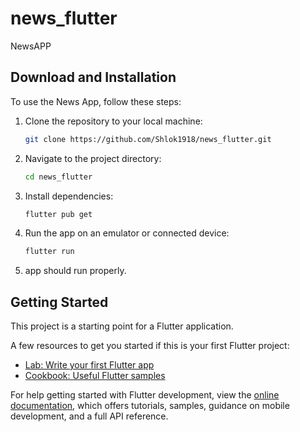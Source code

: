# news_flutter

NewsAPP


## Download and Installation

To use the News App, follow these steps:

1. Clone the repository to your local machine:
   ```bash
   git clone https://github.com/Shlok1918/news_flutter.git
   
2. Navigate to the project directory:
   ```bash
   cd news_flutter
3. Install dependencies:
   ```bash
   flutter pub get
4. Run the app on an emulator or connected device:
   ```bash
   flutter run
5. app should run properly.

   
## Getting Started

This project is a starting point for a Flutter application.

A few resources to get you started if this is your first Flutter project:

- [Lab: Write your first Flutter app](https://docs.flutter.dev/get-started/codelab)
- [Cookbook: Useful Flutter samples](https://docs.flutter.dev/cookbook)

For help getting started with Flutter development, view the
[online documentation](https://docs.flutter.dev/), which offers tutorials,
samples, guidance on mobile development, and a full API reference.
